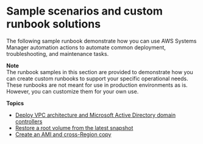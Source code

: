 # Sample scenarios and custom runbook solutions<a name="automation-document-samples"></a>

The following sample runbook demonstrate how you can use AWS Systems Manager automation actions to automate common deployment, troubleshooting, and maintenance tasks\.

**Note**  
The runbook samples in this section are provided to demonstrate how you can create custom runbooks to support your specific operational needs\. These runbooks are not meant for use in production environments as is\. However, you can customize them for your own use\.

**Topics**
+ [Deploy VPC architecture and Microsoft Active Directory domain controllers](automation-document-sample-mad.md)
+ [Restore a root volume from the latest snapshot](automation-document-sample-restore.md)
+ [Create an AMI and cross\-Region copy](automation-document-sample-bandr.md)